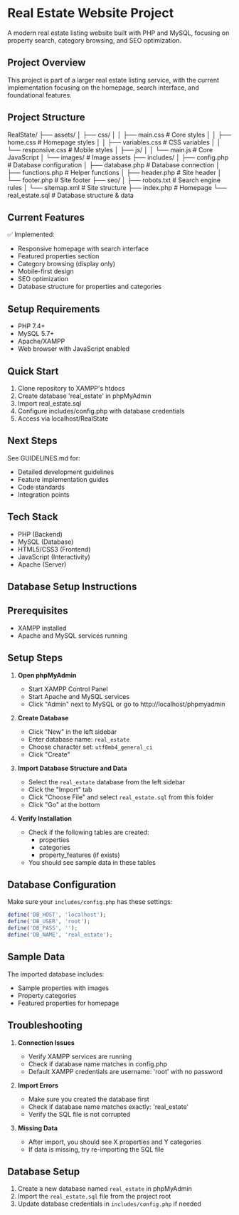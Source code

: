 # Real Estate Website Project

A modern real estate listing website built with PHP and MySQL, focusing on property search, category browsing, and SEO optimization.

## Project Overview
This project is part of a larger real estate listing service, with the current implementation focusing on the homepage, search interface, and foundational features.

## Project Structure

RealState/
├── assets/
│   ├── css/
│   │   ├── main.css         # Core styles
│   │   ├── home.css         # Homepage styles
│   │   ├── variables.css    # CSS variables
│   │   └── responsive.css   # Mobile styles
│   ├── js/
│   │   └── main.js         # Core JavaScript
│   └── images/             # Image assets
├── includes/
│   ├── config.php          # Database configuration
│   ├── database.php        # Database connection
│   ├── functions.php       # Helper functions
│   ├── header.php          # Site header
│   └── footer.php          # Site footer
├── seo/
│   ├── robots.txt          # Search engine rules
│   └── sitemap.xml         # Site structure
├── index.php              # Homepage
└── real_estate.sql        # Database structure & data

## Current Features
✅ Implemented:
- Responsive homepage with search interface
- Featured properties section
- Category browsing (display only)
- Mobile-first design
- SEO optimization
- Database structure for properties and categories

## Setup Requirements
- PHP 7.4+
- MySQL 5.7+
- Apache/XAMPP
- Web browser with JavaScript enabled

## Quick Start
1. Clone repository to XAMPP's htdocs
2. Create database 'real_estate' in phpMyAdmin
3. Import real_estate.sql
4. Configure includes/config.php with database credentials
5. Access via localhost/RealState

## Next Steps
See GUIDELINES.md for:
- Detailed development guidelines
- Feature implementation guides
- Code standards
- Integration points

## Tech Stack
- PHP (Backend)
- MySQL (Database)
- HTML5/CSS3 (Frontend)
- JavaScript (Interactivity)
- Apache (Server)

## Database Setup Instructions

## Prerequisites
- XAMPP installed
- Apache and MySQL services running

## Setup Steps

1. **Open phpMyAdmin**
   - Start XAMPP Control Panel
   - Start Apache and MySQL services
   - Click "Admin" next to MySQL or go to http://localhost/phpmyadmin

2. **Create Database**
   - Click "New" in the left sidebar
   - Enter database name: `real_estate`
   - Choose character set: `utf8mb4_general_ci`
   - Click "Create"

3. **Import Database Structure and Data**
   - Select the `real_estate` database from the left sidebar
   - Click the "Import" tab
   - Click "Choose File" and select `real_estate.sql` from this folder
   - Click "Go" at the bottom

4. **Verify Installation**
   - Check if the following tables are created:
     - properties
     - categories
     - property_features (if exists)
   - You should see sample data in these tables

## Database Configuration

Make sure your `includes/config.php` has these settings:
```php
define('DB_HOST', 'localhost');
define('DB_USER', 'root');
define('DB_PASS', '');
define('DB_NAME', 'real_estate');
```

## Sample Data
The imported database includes:
- Sample properties with images
- Property categories
- Featured properties for homepage

## Troubleshooting

1. **Connection Issues**
   - Verify XAMPP services are running
   - Check if database name matches in config.php
   - Default XAMPP credentials are username: 'root' with no password

2. **Import Errors**
   - Make sure you created the database first
   - Check if database name matches exactly: 'real_estate'
   - Verify the SQL file is not corrupted

3. **Missing Data**
   - After import, you should see X properties and Y categories
   - If data is missing, try re-importing the SQL file

## Database Setup
1. Create a new database named `real_estate` in phpMyAdmin
2. Import the `real_estate.sql` file from the project root
3. Update database credentials in `includes/config.php` if needed


